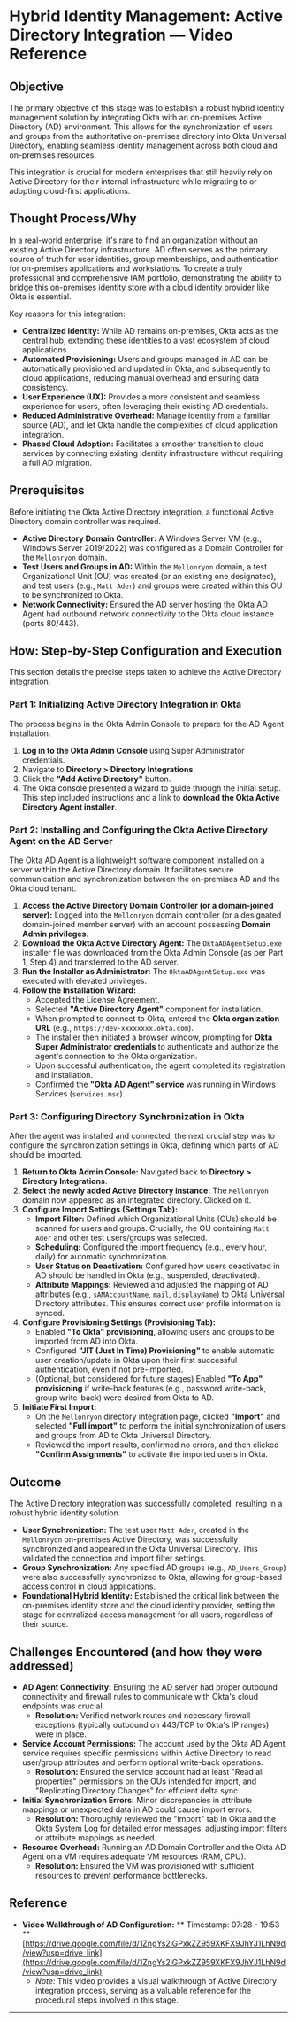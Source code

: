 # Hybrid Identity Management: Active Directory Integration — Video Reference 

## Objective

The primary objective of this stage was to establish a robust hybrid identity management solution by integrating Okta with an on-premises Active Directory (AD) environment. This allows for the synchronization of users and groups from the authoritative on-premises directory into Okta Universal Directory, enabling seamless identity management across both cloud and on-premises resources.

This integration is crucial for modern enterprises that still heavily rely on Active Directory for their internal infrastructure while migrating to or adopting cloud-first applications.

## Thought Process/Why

In a real-world enterprise, it's rare to find an organization without an existing Active Directory infrastructure. AD often serves as the primary source of truth for user identities, group memberships, and authentication for on-premises applications and workstations. To create a truly professional and comprehensive IAM portfolio, demonstrating the ability to bridge this on-premises identity store with a cloud identity provider like Okta is essential.

Key reasons for this integration:
* **Centralized Identity:** While AD remains on-premises, Okta acts as the central hub, extending these identities to a vast ecosystem of cloud applications.
* **Automated Provisioning:** Users and groups managed in AD can be automatically provisioned and updated in Okta, and subsequently to cloud applications, reducing manual overhead and ensuring data consistency.
* **User Experience (UX):** Provides a more consistent and seamless experience for users, often leveraging their existing AD credentials.
* **Reduced Administrative Overhead:** Manage identity from a familiar source (AD), and let Okta handle the complexities of cloud application integration.
* **Phased Cloud Adoption:** Facilitates a smoother transition to cloud services by connecting existing identity infrastructure without requiring a full AD migration.

## Prerequisites

Before initiating the Okta Active Directory integration, a functional Active Directory domain controller was required.

* **Active Directory Domain Controller:** A Windows Server VM (e.g., Windows Server 2019/2022) was configured as a Domain Controller for the `Mellonryon` domain.
* **Test Users and Groups in AD:** Within the `Mellonryon` domain, a test Organizational Unit (OU) was created (or an existing one designated), and test users (e.g., `Matt Ader`) and groups were created within this OU to be synchronized to Okta.
* **Network Connectivity:** Ensured the AD server hosting the Okta AD Agent had outbound network connectivity to the Okta cloud instance (ports 80/443).

## How: Step-by-Step Configuration and Execution

This section details the precise steps taken to achieve the Active Directory integration.

### Part 1: Initializing Active Directory Integration in Okta

The process begins in the Okta Admin Console to prepare for the AD Agent installation.

1.  **Log in to the Okta Admin Console** using Super Administrator credentials.
2.  Navigate to **Directory > Directory Integrations**.
3.  Click the **"Add Active Directory"** button.
4.  The Okta console presented a wizard to guide through the initial setup. This step included instructions and a link to **download the Okta Active Directory Agent installer**.

### Part 2: Installing and Configuring the Okta Active Directory Agent on the AD Server

The Okta AD Agent is a lightweight software component installed on a server within the Active Directory domain. It facilitates secure communication and synchronization between the on-premises AD and the Okta cloud tenant.

1.  **Access the Active Directory Domain Controller (or a domain-joined server):** Logged into the `Mellonryon` domain controller (or a designated domain-joined member server) with an account possessing **Domain Admin privileges**.
2.  **Download the Okta Active Directory Agent:** The `OktaADAgentSetup.exe` installer file was downloaded from the Okta Admin Console (as per Part 1, Step 4) and transferred to the AD server.
3.  **Run the Installer as Administrator:** The `OktaADAgentSetup.exe` was executed with elevated privileges.
4.  **Follow the Installation Wizard:**
    * Accepted the License Agreement.
    * Selected **"Active Directory Agent"** component for installation.
    * When prompted to connect to Okta, entered the **Okta organization URL** (e.g., `https://dev-xxxxxxxx.okta.com`).
    * The installer then initiated a browser window, prompting for **Okta Super Administrator credentials** to authenticate and authorize the agent's connection to the Okta organization.
    * Upon successful authentication, the agent completed its registration and installation.
    * Confirmed the **"Okta AD Agent" service** was running in Windows Services (`services.msc`).

### Part 3: Configuring Directory Synchronization in Okta

After the agent was installed and connected, the next crucial step was to configure the synchronization settings in Okta, defining which parts of AD should be imported.

1.  **Return to Okta Admin Console:** Navigated back to **Directory > Directory Integrations**.
2.  **Select the newly added Active Directory instance:** The `Mellonryon` domain now appeared as an integrated directory. Clicked on it.
3.  **Configure Import Settings (Settings Tab):**
    * **Import Filter:** Defined which Organizational Units (OUs) should be scanned for users and groups. Crucially, the OU containing `Matt Ader` and other test users/groups was selected.
    * **Scheduling:** Configured the import frequency (e.g., every hour, daily) for automatic synchronization.
    * **User Status on Deactivation:** Configured how users deactivated in AD should be handled in Okta (e.g., suspended, deactivated).
    * **Attribute Mappings:** Reviewed and adjusted the mapping of AD attributes (e.g., `sAMAccountName`, `mail`, `displayName`) to Okta Universal Directory attributes. This ensures correct user profile information is synced.
4.  **Configure Provisioning Settings (Provisioning Tab):**
    * Enabled **"To Okta" provisioning**, allowing users and groups to be imported from AD into Okta.
    * Configured **"JIT (Just In Time) Provisioning"** to enable automatic user creation/update in Okta upon their first successful authentication, even if not pre-imported.
    * (Optional, but considered for future stages) Enabled **"To App" provisioning** if write-back features (e.g., password write-back, group write-back) were desired from Okta to AD.
5.  **Initiate First Import:**
    * On the `Mellonryon` directory integration page, clicked **"Import"** and selected **"Full import"** to perform the initial synchronization of users and groups from AD to Okta Universal Directory.
    * Reviewed the import results, confirmed no errors, and then clicked **"Confirm Assignments"** to activate the imported users in Okta.

## Outcome

The Active Directory integration was successfully completed, resulting in a robust hybrid identity solution.

* **User Synchronization:** The test user `Matt Ader`, created in the `Mellonryon` on-premises Active Directory, was successfully synchronized and appeared in the Okta Universal Directory. This validated the connection and import filter settings.
* **Group Synchronization:** Any specified AD groups (e.g., `AD_Users_Group`) were also successfully synchronized to Okta, allowing for group-based access control in cloud applications.
* **Foundational Hybrid Identity:** Established the critical link between the on-premises identity store and the cloud identity provider, setting the stage for centralized access management for all users, regardless of their source.

## Challenges Encountered (and how they were addressed)

* **AD Agent Connectivity:** Ensuring the AD server had proper outbound connectivity and firewall rules to communicate with Okta's cloud endpoints was crucial.
    * **Resolution:** Verified network routes and necessary firewall exceptions (typically outbound on 443/TCP to Okta's IP ranges) were in place.
* **Service Account Permissions:** The account used by the Okta AD Agent service requires specific permissions within Active Directory to read user/group attributes and perform optional write-back operations.
    * **Resolution:** Ensured the service account had at least "Read all properties" permissions on the OUs intended for import, and "Replicating Directory Changes" for efficient delta sync.
* **Initial Synchronization Errors:** Minor discrepancies in attribute mappings or unexpected data in AD could cause import errors.
    * **Resolution:** Thoroughly reviewed the "Import" tab in Okta and the Okta System Log for detailed error messages, adjusting import filters or attribute mappings as needed.
* **Resource Overhead:** Running an AD Domain Controller and the Okta AD Agent on a VM requires adequate VM resources (RAM, CPU).
    * **Resolution:** Ensured the VM was provisioned with sufficient resources to prevent performance bottlenecks.

## Reference

* **Video Walkthrough of  AD Configuration:**
   ** Timestamp: 07:28 - 19:53 **
 [https://drive.google.com/file/d/1ZngYs2iGPxkZZ959XKFX9JhYJ1LhN9d/view?usp=drive_link](https://drive.google.com/file/d/1ZngYs2iGPxkZZ959XKFX9JhYJ1LhN9d/view?usp=drive_link)
    * *Note:* This video provides a visual walkthrough of  Active Directory integration process, serving as a valuable reference for the  procedural steps involved in this stage.

---

